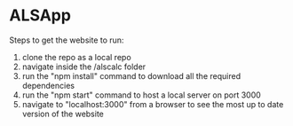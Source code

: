 # ALSApp

Steps to get the website to run:

1) clone the repo as a local repo  
2) navigate inside the /alscalc folder  
3) run the "npm install" command to download all the required dependencies  
4) run the "npm start" command to host a local server on port 3000  
5) navigate to "localhost:3000" from a browser to see the most up to date version of the website
